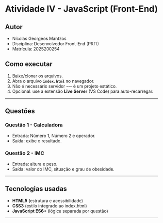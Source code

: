 # Atividade IV - JavaScript (Front-End)

## Autor

-   Nícolas Georgeos Mantzos
-   Disciplina: Desenvolvedor Front-End (PRTI)
-   Matrícula: 2025200254

## Como executar

1.  Baixe/clonar os arquivos.
2.  Abra o arquivo **`index.html`** no navegador.
3.  Não é necessário servidor --- é um projeto estático.
4.  Opcional: use a extensão **Live Server** (VS Code) para
    auto-recarregar.

------------------------------------------------------------------------

## Questões

### Questão 1 - Calculadora

-   Entrada: Número 1, Número 2 e operador.
-   Saída: exibe o resultado.

### Questão 2 - IMC

-   Entrada: altura e peso.
-   Saída: valor do IMC, situação e grau de obesidade.

------------------------------------------------------------------------

## Tecnologias usadas

-   **HTML5** (estrutura e acessibilidade)
-   **CSS3** (estilo integrado ao index.html)
-   **JavaScript ES6+** (lógica separada por questão)

------------------------------------------------------------------------

